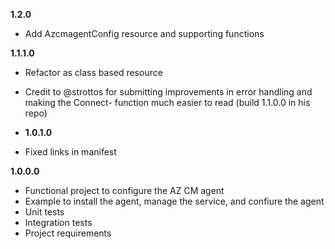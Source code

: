 **1.2.0**

- Add AzcmagentConfig resource and supporting functions

**1.1.1.0**

- Refactor as class based resource
- Credit to @strottos for submitting improvements in error handling and making the Connect- function much easier to read (build 1.1.0.0 in his repo)

- **1.0.1.0**

- Fixed links in manifest

**1.0.0.0**

- Functional project to configure the AZ CM agent
- Example to install the agent, manage the service, and confiure the agent
- Unit tests
- Integration tests
- Project requirements
